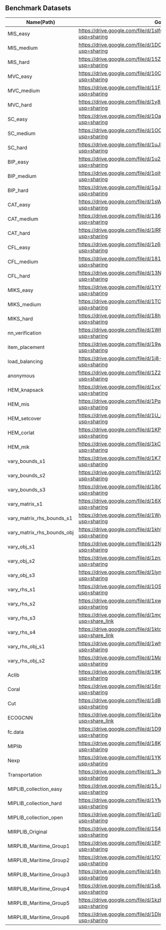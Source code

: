 ## Benchmark Datasets

| Name(Path)                     | Google Drive Links                                           |
| ------------------------------ | ------------------------------------------------------------ |
| MIS_easy                       | https://drive.google.com/file/d/1slfuVvma5R5qwoFtIw1I3wLeIzg5EGvM/view?usp=sharing |
| MIS_medium                     | https://drive.google.com/file/d/1DOSR3rZ3ezwaMJAB-5aHtwKWoOngUQzH/view?usp=sharing |
| MIS_hard                       | https://drive.google.com/file/d/15ZkWUq5dysm-3D9VAL2kb1nr-Sgwjain/view?usp=sharing |
| MVC_easy                       | https://drive.google.com/file/d/10CCgHflKtxO4XOXZZCkD-pLU7vh81GZ0/view?usp=sharing |
| MVC_medium                     | https://drive.google.com/file/d/11Frntl0fDKf0bnbgvrZun_vHJxbTKxbu/view?usp=sharing |
| MVC_hard                       | https://drive.google.com/file/d/1y80fAwcty8e3yR93dR5whD6xx39_QLXE/view?usp=sharing |
| SC_easy                        | https://drive.google.com/file/d/1Oa9NiP6I1XpOkneLETGfKgTeYMDybVJX/view?usp=sharing |
| SC_medium                      | https://drive.google.com/file/d/1OOEiav-07UmCtCKOfnpWraN5Rxz980bk/view?usp=sharing |
| SC_hard                        | https://drive.google.com/file/d/1uJFOUz6Xr_qgrmXhZcisWUG0hw_fnCSV/view?usp=sharing |
| BIP_easy                       | https://drive.google.com/file/d/1u22POZv184KgWvjmJIYdyfwRZDBRX2vb/view?usp=sharing |
| BIP_medium                     | https://drive.google.com/file/d/1oiHUw-6w2iD_5J_ys2rrHZQDM9zTuSgN/view?usp=sharing |
| BIP_hard                       | https://drive.google.com/file/d/1gJmdudCl3PFtHygmWadAHe7tBBfk65JA/view?usp=sharing |
| CAT_easy                       | https://drive.google.com/file/d/1sWsUkQdKYi50HYAutunFieRMcmckXqHr/view?usp=sharing |
| CAT_medium                     | https://drive.google.com/file/d/136Kte9O3-VslVJBHvYHt2ew-squRCFEV/view?usp=sharing |
| CAT_hard                       | https://drive.google.com/file/d/1lRRwC09rK5p8hH3adJiju4iL4cODTpOh/view?usp=sharing |
| CFL_easy                       | https://drive.google.com/file/d/1z6oNG1ja6CwlsRYViXIzBj0j8Ch6sxdt/view?usp=sharing |
| CFL_medium                     | https://drive.google.com/file/d/181Evo5Q6otZRq6EBeQXFcCYlC4kM8zaH/view?usp=sharing |
| CFL_hard                       | https://drive.google.com/file/d/13NS9YTTyNsiV6Dth3qsQ7lWWNQs4Pek0/view?usp=sharing |
| MIKS_easy                      | https://drive.google.com/file/d/1YYIAWqxzHAtfQQmKqdWy_UOhx8f3V8ZU/view?usp=sharing |
| MIKS_medium                    | https://drive.google.com/file/d/1TCZCsJcLDzNurjvpvSzuBmrNxn_wIUJt/view?usp=sharing |
| MIKS_hard                      | https://drive.google.com/file/d/18hcNsm4jmZvFGm7NjNGSNR73gfbq5_mh/view?usp=sharing |
| nn\_verification               | https://drive.google.com/file/d/1W66CNBnJGc5iUPzc49FOHGzQibqxhgys/view?usp=sharing |
| item\_placement                | https://drive.google.com/file/d/19wd9yjf7i_d8-1X7JBAgd8bbD3Sa-jGW/view?usp=sharing |
| load\_balancing                | https://drive.google.com/file/d/1j8-UOTt405XuiwIbbQcHOA7WGDopM97C/view?usp=sharing |
| anonymous                      | https://drive.google.com/file/d/1Z2Vv51iKcf3MoydFI3Ni69zwSEJ6rrd7/view?usp=sharing |
| HEM\_knapsack                  | https://drive.google.com/file/d/1vxYgRQn64DQIXJ850CUJba2kWZW6leJd/view?usp=sharing |
| HEM\_mis                       | https://drive.google.com/file/d/1Pq46OgRhQNnh7pHu5jg3FwDy0BK_CRxQ/view?usp=sharing |
| HEM\_setcover                  | https://drive.google.com/file/d/1U_8A3VtcYYShmTs7VL-51ZE7rH-_mrqE/view?usp=sharing |
| HEM\_corlat                    | https://drive.google.com/file/d/1KPiu4j0YP_Nfyv1bJV7AJCezbBv9EbGA/view?usp=sharing |
| HEM\_mik                       | https://drive.google.com/file/d/1kCHyqZR7spWRozpqIAz1NyLOs9VBiEW7/view?usp=sharing |
| vary\_bounds\_s1               | https://drive.google.com/file/d/1K7GBJYQiIxgQDyU8EZfL7Y1ReAotW6TA/view?usp=sharing |
| vary\_bounds\_s2               | https://drive.google.com/file/d/1fZGKUpmXlduPIAvYu4XenjnJD_2bjxkw/view?usp=sharing |
| vary\_bounds\_s3               | https://drive.google.com/file/d/1jbC7g3joh6VO7cA_M2r_lxY4qt-Awnfe/view?usp=sharing |
| vary\_matrix\_s1               | https://drive.google.com/file/d/16XwwO_z30YR0XWKm4hIuOvMvfQKWmyTS/view?usp=sharing |
| vary\_matrix\_rhs\_bounds\_s1  | https://drive.google.com/file/d/1WvHVNwEX8FjcZVej0v5oSugZtGTXiAhG/view?usp=sharing |
| vary\_matrix\_rhs\_bounds\_obj | https://drive.google.com/file/d/1khUI-qEOjJ7PTxGccLWKLVwlcS7lirOC/view?usp=sharing |
| vary\_obj\_s1                  | https://drive.google.com/file/d/12NkYiKsCoBMD5yRp4f_CjYAwdPMnAulO/view?usp=sharing |
| vary\_obj\_s2                  | https://drive.google.com/file/d/1znze4IU7edKYLB5DV3u_G_rdwAmZGlw7/view?usp=sharing |
| vary\_obj\_s3                  | https://drive.google.com/file/d/1lyndsw-CVyA35fL90DgJw5A9jwqkGiXE/view?usp=sharing |
| vary\_rhs\_s1                  | https://drive.google.com/file/d/1OShz8Z4c0ilSN8tgizc6-0q3UIb4xP0I/view?usp=sharing |
| vary\_rhs\_s2                  | https://drive.google.com/file/d/1xwWnn91RcCe7YQQuhznlBDsurnQELf_u/view?usp=sharing |
| vary\_rhs\_s3                  | https://drive.google.com/file/d/1mgjAVqm3DLTCONSSZuQSW0qdUkER6g4R/view?usp=share_link |
| vary\_rhs\_s4                  | https://drive.google.com/file/d/1ktca5mhToNiBZ2w6LMvMPM_EvfTH8GC2/view?usp=share_link |
| vary\_rhs\_obj\_s1             | https://drive.google.com/file/d/1whVuGFFTQ6fGvVy0_wevkdCD0rXyjQHg/view?usp=sharing |
| vary\_rhs\_obj\_s2             | https://drive.google.com/file/d/1MaikRXLp6F3t1XdV-xiR9zPn38_yqxJP/view?usp=sharing |
| Aclib                          | https://drive.google.com/file/d/19K35ZDMSJayTPRPHXotyaoyc3oLkpUk2/view?usp=sharing |
| Coral                          | https://drive.google.com/file/d/16mbK5-OPsVqUZJycuaWJt5TW1baypVDf/view?usp=sharing |
| Cut                            | https://drive.google.com/file/d/1dB6MW1xqP5lW1ggNmSnO6IcoAZyKVhc7/view?usp=sharing |
| ECOGCNN                        | https://drive.google.com/file/d/1itwv9g3Azz8o75Dd26Zg4oDA5RlDfJf1/view?usp=share_link |
| fc.data                        | https://drive.google.com/file/d/1D9I4y4ubn-3DUJng-xxO1-ncHxfgcQMu/view?usp=sharing |
| MIPlib                         | https://drive.google.com/file/d/18Kl8A5DYs4pQQw0HtKrcl2RGTkjlvjiT/view?usp=sharing |
| Nexp                           | https://drive.google.com/file/d/1YKRfLaYN28A0-1gVgvjHA7ecyQkQZRP-/view?usp=sharing |
| Transportation                 | https://drive.google.com/file/d/1_3r2ZJglurOn_PoJjIE7OoMldXp_bRJ1/view?usp=sharing |
| MIPLIB_collection_easy         | https://drive.google.com/file/d/15_Px_dga1MpOx1Diz-VET8qmBl0jhKW7/view?usp=sharing |
| MIPLIB_collection_hard         | https://drive.google.com/file/d/1YMY2IBZBvV1ZRyxPqUBtLccOTzBAZNh2/view?usp=sharing |
| MIPLIB_collection_open         | https://drive.google.com/file/d/1zEHaMB2D8pvXyc5LmcuUHhKW1yiKSnya/view?usp=sharing |
| MIRPLIB_Original               | https://drive.google.com/file/d/1S4s3ImiR927kTjArnEslThfcLGQvzn5N/view?usp=sharing |
| MIRPLIB_Maritime_Group1        | https://drive.google.com/file/d/1EPd8hXAagyySVzs1NXY01ZH8cLDExCrX/view?usp=sharing |
| MIRPLIB_Maritime_Group2        | https://drive.google.com/file/d/1fOT7Z8JO84ESdPVvGNuWyT9xdztLYVox/view?usp=sharing |
| MIRPLIB_Maritime_Group3        | https://drive.google.com/file/d/16hqFR0w3Rh3Ynis-ItmWlsyzRUlBlT-k/view?usp=sharing |
| MIRPLIB_Maritime_Group4        | https://drive.google.com/file/d/1s8AN38lcgXi1ccjSDr3u8k9oTTvr8Aiz/view?usp=sharing |
| MIRPLIB_Maritime_Group5        | https://drive.google.com/file/d/1kzKOQSg-O5PxbOzpSuYA0jHPcS-gxy57/view?usp=sharing |
| MIRPLIB_Maritime_Group6        | https://drive.google.com/file/d/1DIeVGP-seEqzKjzwIfBS4ny_DS0cy6m2/view?usp=sharing |